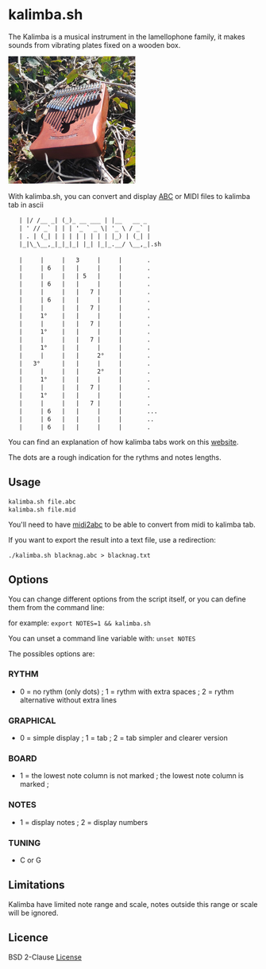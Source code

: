 # kalimba.sh

The Kalimba is a musical instrument in the lamellophone family, it makes sounds from vibrating plates fixed on a wooden box.

![](kalimba.jpg)


With kalimba.sh, you can convert and display [ABC](https://abcnotation.com/) or MIDI files to kalimba tab in ascii


```
   | |/ /__ _| (_)_ __ ___ | |__   __ _
   | ' // _` | | | '_ ` _ \| '_ \ / _` |
   | . | (_| | | | | | | | | |_) | (_| |
   |_|\_\__,_|_|_|_| |_| |_|_.__/ \__,_|.sh
 
   |     |     |   3     |     |       .  
   |     | 6   |   |     |     |       .  
   |     |     |   | 5   |     |       .  
   |     | 6   |   |     |     |       .  
   |     |     |   |   7 |     |       .  
   |     | 6   |   |     |     |       .  
   |     |     |   |   7 |     |       .  
   |     1°    |   |     |     |       .  
   |     |     |   |   7 |     |       .  
   |     1°    |   |     |     |       .  
   |     |     |   |   7 |     |       .  
   |     1°    |   |     |     |       .  
   |     |     |   |     2°    |       .  
   |   3°      |   |     |     |       .  
   |     |     |   |     2°    |       .  
   |     1°    |   |     |     |       .  
   |     |     |   |   7 |     |       .  
   |     1°    |   |     |     |       .  
   |     |     |   |   7 |     |       .  
   |     | 6   |   |     |     |       ...  
   |     | 6   |   |     |     |       ..  
   |     | 6   |   |     |     |       .  
```



You can find an explanation of how kalimba tabs work on this [website](https://www.kalimbamagic.com/info/how-to-play/how-to-read-and-write-kalimba-tablature).

The dots are a rough indication for the rythms and notes lengths.



## Usage

```
kalimba.sh file.abc 
kalimba.sh file.mid 
```


You'll need to have [midi2abc](https://sourceforge.net/projects/abcmidi/) to be able to convert from midi to kalimba tab.


If you want to export the result into a text file, use a redirection:

```
./kalimba.sh blacknag.abc > blacknag.txt
```


## Options

You can change different options from the script itself, or you can define them from the command line:

for example:
	``export NOTES=1 && kalimba.sh``

You can unset a command line variable with: 
	``unset NOTES``
	
The possibles options are:

### RYTHM
 - 0 = no rythm (only dots) ; 1 = rythm with extra spaces ; 2 = rythm alternative without extra lines
 
### GRAPHICAL
 - 0 = simple display ; 1 = tab ; 2 = tab simpler and clearer version

### BOARD
 - 1 = the lowest note column is not marked ; the lowest note column is marked ;

### NOTES
 - 1 = display notes ; 2 = display numbers

### TUNING
 - C or G



## Limitations

Kalimba have limited note range and scale, notes outside this range or scale will be ignored. 



## Licence

BSD 2-Clause [License](LICENSE)





